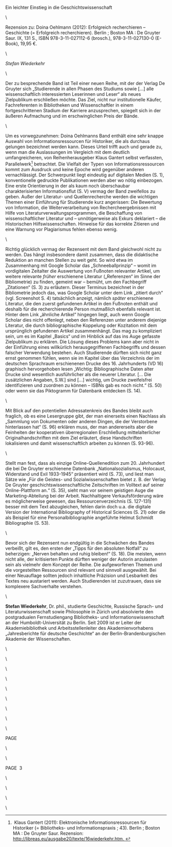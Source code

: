 Ein leichter Einstieg in die Geschichtswissenschaft

\

Rezension zu: Doina Oehlmann (2012): Erfolgreich recherchieren –
Geschichte (= Erfolgreich recherchieren). Berlin ; Boston MA : De
Gruyter Saur. IX, 131 S., ISBN 978-3-11-027112-6 (brosch.),
978-3-11-027130-0 (E-Book), 19,95 €.

\

*Stefan Wiederkehr*

\

Der zu besprechende Band ist Teil einer neuen Reihe, mit der der Verlag
De Gruyter sich „Studierende in allen Phasen des Studiums sowie [...]
alle wissenschaftlich interessierten Leserinnen und Leser“ als neues
Zielpublikum erschließen möchte. Das Ziel, nicht nur institutionelle
Käufer, Fachreferenten in Bibliotheken und Wissenschaftler in einem
fortgeschrittenen Stadium der Karriere anzusprechen, spiegelt sich in
der äußeren Aufmachung und im erschwinglichen Preis der Bände.

\

Um es vorwegzunehmen: Doina Oehlmanns Band enthält eine sehr knappe
Auswahl von Informationsressourcen für Historiker, die als durchaus
gelungen bezeichnet werden kann. Dieses Urteil trifft auch und gerade
zu, wenn man die Auslassungen im Vergleich mit dem deutlich
umfangreicheren, von Reihenherausgeber Klaus Gantert selbst verfassten,
Parallelwerk[^1] betrachtet. Die Vielfalt der Typen von
Informationsressourcen kommt zum Ausdruck und keine Epoche wird
gegenüber anderen vernachlässigt. Der Schwerpunkt liegt eindeutig auf
digitalen Medien (S. 1), konventionelle gedruckte Publikationen werden
aber wo nötig einbezogen. Eine erste Orientierung in der als kaum noch
überschaubar charakterisierten Informationsflut (S. V) vermag der Band
zweifellos zu geben. Außer der Literatur- und Quellenrecherche werden
die wichtigen Themen einer Einführung für Studierende kurz angerissen:
Die Bewertung von Information, die Weiterverarbeitung von
Rechercheergebnissen mit Hilfe von Literaturverwaltungsprogrammen, die
Beschaffung von wissenschaftlicher Literatur und – unnötigerweise als
Exkurs deklariert – die Historischen Hilfswissenschaften. Hinweise für
das korrekte Zitieren und eine Warnung vor Plagiarismus fehlen ebenso
wenig.

\

Richtig glücklich vermag der Rezensent mit dem Band gleichwohl nicht zu
werden. Das hängt insbesondere damit zusammen, dass die didaktische
Reduktion an manchen Stellen zu weit geht. So wird etwa im Zusammenhang
mit Google Scholar das „Schneeballprinzip“ – womit im vordigitalen
Zeitalter die Auswertung von Fußnoten relevanter Artikel, um weitere
relevante *früher* erschienene Literatur („Referenzen“ im Sinne der
Bibliometrie) zu finden, gemeint war – bemüht, um den Fachbegriff
„Zitationen“ (S. 3) zu erläutern. Dieser Terminus bezeichnet in der
Bibliometrie jedoch das, was Google Scholar unter dem Link „zitiert
durch“ (vgl. Screenshot S. 4) tatsächlich anzeigt, nämlich *später*
erschienene Literatur, die den zuerst gefundenen Artikel in den Fußnoten
enthält und deshalb für die recherchierende Person mutmaßlich ebenfalls
relevant ist. Hinter dem Link „ähnliche Artikel“ hingegen liegt, auch
wenn Google Scholar dies nicht offenlegt, neben den Referenzen unter
anderem diejenige Literatur, die durch bibliographische Koppelung oder
Kozitation mit dem ursprünglich gefundenen Artikel zusammenhängt. Das
mag zu kompliziert sein, um es im Kapitel „Basics“ und im Hinblick auf
das ins Auge gefasste Zielpublikum zu erklären. Die Lösung dieses
Problems kann aber nicht in der Einführung eines willkürlich
herausgegriffenen Fachbegriffs und dessen falscher Verwendung bestehen.
Auch Studierende dürften sich nicht ganz ernst genommen fühlen, wenn sie
im Kapitel über das Verzeichnis der im deutschen Sprachraum erschienenen
Drucke des 16. Jahrhunderts (VD 16) graphisch hervorgehoben lesen
„Wichtig: Bibliographische Daten alter Drucke sind wesentlich
ausführlicher als die neuerer Literatur. [... Die zusätzlichen Angaben,
S.W.] sind [...] wichtig, um Drucke zweifelsfrei identifizieren und
zuordnen zu können – ISBNs gab es noch nicht.“ (S. 50) oder wenn sie das
Piktogramm für Datenbank entdecken (S. 14).

\

Mit Blick auf den potentiellen Adressatenkreis des Bandes bleibt auch
fraglich, ob es eine Lesergruppe gibt, der man einerseits einen Nachlass
als „Sammlung von Dokumenten oder anderen Dingen, die der Verstorbene
hinterlassen hat“ (S. 96) erklären muss, der man andererseits aber die
Feinheiten der kooperativen überregionalen Erschließung
mittelalterlicher Originalhandschriften mit dem Ziel erläutert, diese
Handschriften lokalisieren und damit wissenschaftlich arbeiten zu können
(S. 93-96).

\

Stellt man fest, dass als einzige Online-Quellenedition zum 20.
Jahrhundert die bei De Gruyter erschienene Datenbank
„Nationalsozialismus, Holocaust, Widerstand und Exil 1933-1945“
präsentiert wird (S. 73), und liest man Sätze wie „Für die Geistes- und
Sozialwissenschaften bietet z. B. der Verlag De Gruyter
geschichtswissenschaftliche Zeitschriften im Volltext auf seiner
Online-Plattform an.“ (S. 35), sieht man vor seinem geistigen Auge die
Marketing-Abteilung bei der Arbeit. Nachhaltigere Verkaufsförderung wäre
es möglicherweise gewesen, das Ressourcenverzeichnis (S. 127-131) besser
mit dem Text abzugleichen, fehlen darin doch u.a. die digitale Version
der International Bibliography of Historical Sciences (S. 21) oder die
als Beispiel für eine Personalbibliographie angeführte Helmut Schmidt
Bibliographie (S. 53).

\

Bevor sich der Rezensent nun endgültig in die Schwächen des Bandes
verbeißt, gilt es, den ersten der „Tipps für den absoluten Notfall“ zu
beherzigen: „Nerven behalten und ruhig bleiben!“ (S. 18). Die meisten,
wenn nicht alle, der kritisierten Punkte dürften weniger der Autorin
anzulasten sein als vielmehr dem Konzept der Reihe. Die aufgeworfenen
Themen und die vorgestellten Ressourcen sind relevant und sinnvoll
ausgewählt. Bei einer Neuauflage sollten jedoch inhaltliche Präzision
und Lesbarkeit des Textes neu austariert werden. Auch Studierenden ist
zuzutrauen, dass sie komplexere Sachverhalte verstehen.

\

**Stefan Wiederkehr**, Dr. phil., studierte Geschichte, Russische
Sprach- und Literaturwissenschaft sowie Philosophie in Zürich und
absolvierte den postgradualen Fernstudiengang Bibliotheks- und
Informationswissenschaft an der Humboldt-Universität zu Berlin. Seit
2009 ist er Leiter der Akademiebibliothek und Arbeitsstellenleiter des
Akademienvorhabens „Jahresberichte für deutsche Geschichte“ an der
Berlin-Brandenburgischen Akademie der Wissenschaften.

[^1]: Klaus Gantert (2011): Elektronische Informationsressourcen für
Historiker (= Bibliotheks- und Informationspraxis ; 43). Berlin ; Boston
MA : De Gruyter Saur. Rezension:
http://libreas.eu/ausgabe20/texte/16wiederkehr.htm. 

\

\

\

\

\

\

\

\

\

PAGE  

\

\

PAGE  3

\

\

\

\

